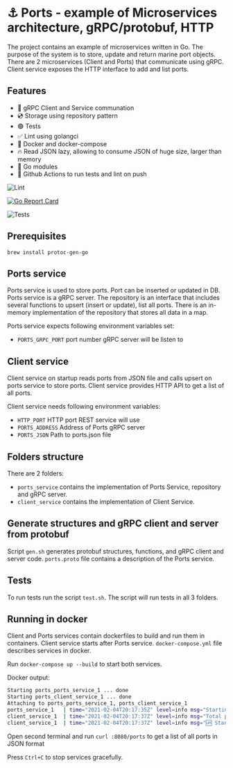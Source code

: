 # ⚓️ Ports - example of Microservices architecture, gRPC/protobuf, HTTP

The project contains an example of microservices written in Go.
The purpose of the system is to store, update and return marine port objects.
There are 2 microservices (Client and Ports) that communicate using gRPC.
Client service exposes the HTTP interface to add and list ports.

## Features

- 🤝 gRPC Client and Service communation
- :cd: Storage using repository pattern
- 🟢 Tests
- ✅ Lint using golangci
- 🚢 Docker and docker-compose
- :fire: Read JSON lazy, allowing to consume JSON of huge size, larger than memory
- 🔧 Go modules
- 🎉 Github Actions to run tests and lint on push

![Lint](https://github.com/edbond/Go-gPRC-microservices-Docker-example/workflows/golangci-lint/badge.svg)

[![Go Report Card](https://goreportcard.com/badge/github.com/edbond/Go-gPRC-microservices-Docker-example)](https://goreportcard.com/report/github.com/edbond/Go-gPRC-microservices-Docker-example)

![Tests](https://github.com/edbond/Go-gPRC-microservices-Docker-example/workflows/tests/badge.svg)

## Prerequisites

```shell
brew install protoc-gen-go
```

## Ports service

Ports service is used to store ports.
Port can be inserted or updated in DB.
Ports service is a gRPC server.
The repository is an interface that includes several functions to upsert (insert or update),
list all ports.
There is an in-memory implementation of the repository that stores all data in a map.

Ports service expects following environment variables set:
- `PORTS_GRPC_PORT` port number gRPC server will be listen to

## Client service

Client service on startup reads ports from JSON file and calls upsert on ports service to
store ports.
Client service provides HTTP API to get a list of all ports.

Client service needs following environment variables:
- `HTTP_PORT` HTTP port REST service will use
- `PORTS_ADDRESS` Address of Ports gRPC server
- `PORTS_JSON` Path to ports.json file

## Folders structure

There are 2 folders:

- `ports_service` contains the implementation of Ports Service, repository and gRPC server.
- `client_service` contains the implementation of Client Service.

## Generate structures and gRPC client and server from protobuf 

Script `gen.sh` generates protobuf structures, functions, and gRPC client and server code.
`ports.proto` file contains a description of the Ports service.

## Tests

To run tests run the script `test.sh`. The script will run tests in all 3 folders.

## Running in docker

Client and Ports services contain dockerfiles to build and run them in containers.
Client service starts after Ports service.
`docker-compose.yml` file describes services in docker.

Run `docker-compose up --build` to start both services.

Docker output:

```sh
Starting ports_ports_service_1 ... done
Starting ports_client_service_1 ... done
Attaching to ports_ports_service_1, ports_client_service_1
ports_service_1   | time="2021-02-04T20:17:35Z" level=info msg="Starting Ports GRPC Server on port 4040" Server="Ports GRPC Server"
client_service_1  | time="2021-02-04T20:17:37Z" level=info msg="Total ports loaded: 1632, failed: 0" Server=Client
client_service_1  | time="2021-02-04T20:17:37Z" level=info msg="🆙 Starting server at port 8080" Server=Client
```

Open second terminal and run
`curl :8080/ports` to get a list of all ports in JSON format

Press `Ctrl+C` to stop services gracefully.


